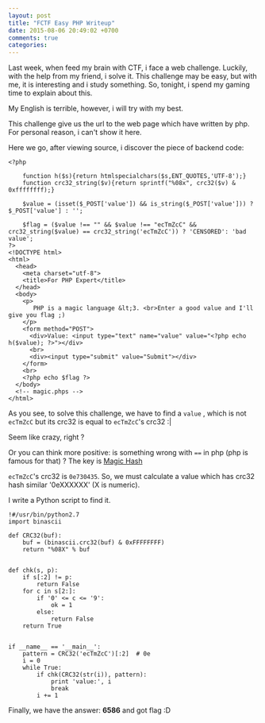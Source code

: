 ```yaml
---
layout: post
title: "FCTF Easy PHP Writeup"
date: 2015-08-06 20:49:02 +0700
comments: true
categories: 
---
```

Last week, when feed my brain with CTF, i face a web challenge. Luckily, with the help from my friend, i solve it.
This challenge may be easy, but with me, it is interesting and i study something. So, tonight, i spend my gaming time to explain about this.

My English is terrible, however, i will try with my best.

This challenge give us the url to the web page which have written by php. For personal reason, i can't show it here.

Here we go,
after viewing source, i discover the piece of backend code:

```
<?php

    function h($s){return htmlspecialchars($s,ENT_QUOTES,'UTF-8');}
    function crc32_string($v){return sprintf("%08x", crc32($v) & 0xffffffff);}

    $value = (isset($_POST['value']) && is_string($_POST['value'])) ? $_POST['value'] : '';

    $flag = ($value !== "" && $value !== "ecTmZcC" && crc32_string($value) == crc32_string('ecTmZcC')) ? 'CENSORED': 'bad value';
?>
<!DOCTYPE html>
<html>
  <head>
    <meta charset="utf-8">
    <title>For PHP Expert</title>
  </head>
  <body>
    <p>
       PHP is a magic language &lt;3. <br>Enter a good value and I'll give you flag ;)
    </p>
    <form method="POST">
      <div>Value: <input type="text" name="value" value="<?php echo h($value); ?>"></div>
      <br>
      <div><input type="submit" value="Submit"></div>
    </form>
    <br>
    <?php echo $flag ?>
  </body>
  <!-- magic.phps -->
</html>
```

As you see, to solve this challenge, we have to find a `value` , which is not `ecTmZcC` but its crc32 is equal to `ecTmZcC`'s crc32 :|

Seem like crazy, right ?

Or you can think more positive: is something wrong with  `==` in php (php is famous for that) ?
The key is [Magic Hash](https://blog.whitehatsec.com/magic-hashes/)

`ecTmZcC`'s crc32 is `0e730435`. So, we must calculate a value which has crc32 hash similar '0eXXXXXX' (X is numeric).

I write a Python script to find it.

```
!#/usr/bin/python2.7
import binascii

def CRC32(buf):    
    buf = (binascii.crc32(buf) & 0xFFFFFFFF)
    return "%08X" % buf


def chk(s, p):
	if s[:2] != p:
		return False
	for c in s[2:]:
		if '0' <= c <= '9':
			ok = 1
		else:
			return False
	return True


if __name__ == '__main__':
	pattern = CRC32('ecTmZcC')[:2]	# 0e
	i = 0
	while True:
		if chk(CRC32(str(i)), pattern):			
			print 'value:', i
			break	
		i += 1		
```

Finally, we have the answer: **6586** and got flag :D